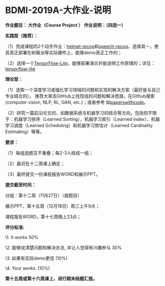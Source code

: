 # BDMI-2019A-大作业-说明

**作业题目： 大作业（Course Project ）**
**作业说明：（四选一）**

**实践型（推荐）：** 

（1）完成课程的2个动手作业：[helmet-recog](helmet-recog/README.md)和[speech-recog](speech-recog/README.md)，选择其一，使其真正部署在树莓派等实际硬件上，能够demo真正工作的；

（2）选择一个[TensorFlow-Lite](https://tensorflow.google.cn/lite/examples?hl=zh_cn)，能够部署演示并能说明工作原理的；详见：[tensorflow-lite](https://tensorflow.google.cn/lite/guide?hl=zh_cn)

**理论型：**

（1）选取一个深度学习或强化学习领域的问题和实现的解决方案（最好是与自己专业结合的）。 推荐大家去GitHub上找现成的问题和解决思路，在Github搜索{computer vision, NLP, RL, GAN, etc.}；或者参考 如[paperswithcode](https://paperswithcode.com/sota)。

（2）研究一篇前沿论文的，如数据系统与机器学习的结合等方向，包括但不限于：机器学习排序（Learned Sorting），机器学习索引（Learned index），机器学习调度（Learned Scheduling）和机器学习势估计（Learned Cardinality Estimating）等等。

 

**要求：**

（1）每组选题互不重叠；每2-3人结成一组；

（2）最迟在十二周课上确定； 

（3）最终提交一份课程报告WORD和展示PPT。



**提交截至时间：**

分组：第十二周（11月27日）（报题目）

展示PPT，第十五周（12月18日）周三上午9点；

课程报告WORD，第十七周晚上23点； 



**评分标准:**

\1. It works 50%

\2. 能够说清楚问题和解决办法, 并让人觉得有兴趣参与 30%

\3. 如果有实际demo更佳 (10%)

\4. Your works.  (10%)
 

**第十五周或第十六周课上，进行期末结题汇报。**
